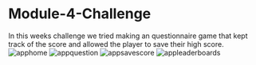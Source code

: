 # Module-4-Challenge

In this weeks challenge we tried making an questionnaire game that kept track of the score and allowed the player to save their high score.
![apphome](https://user-images.githubusercontent.com/103954603/169679919-9e0cc039-bf37-4bb1-a076-cb9d2004b75a.PNG)
![appquestion](https://user-images.githubusercontent.com/103954603/169679922-fb3f2cd5-2763-4f47-8c87-d1683d820e4f.PNG)
![appsavescore](https://user-images.githubusercontent.com/103954603/169679927-8fee74ef-1682-4803-bf6a-e2a5abc11514.PNG)
![appleaderboards](https://user-images.githubusercontent.com/103954603/169679928-3e6b77fe-419f-4a22-a386-6222d8a5c9a1.PNG)
